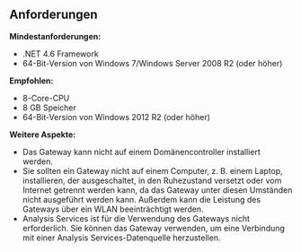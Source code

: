 ## <a name="requirements"></a>Anforderungen
**Mindestanforderungen:**

* .NET 4.6 Framework
* 64-Bit-Version von Windows 7/Windows Server 2008 R2 (oder höher)

**Empfohlen:**

* 8-Core-CPU
* 8 GB Speicher
* 64-Bit-Version von Windows 2012 R2 (oder höher)

**Weitere Aspekte:**

* Das Gateway kann nicht auf einem Domänencontroller installiert werden.
* Sie sollten ein Gateway nicht auf einem Computer, z. B. einem Laptop, installieren, der ausgeschaltet, in den Ruhezustand versetzt oder vom Internet getrennt werden kann, da das Gateway unter diesen Umständen nicht ausgeführt werden kann. Außerdem kann die Leistung des Gateways über ein WLAN beeinträchtigt werden.
* Analysis Services ist für die Verwendung des Gateways nicht erforderlich. Sie können das Gateway verwenden, um eine Verbindung mit einer Analysis Services-Datenquelle herzustellen.

